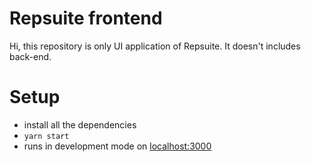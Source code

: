 # Repsuite frontend

Hi, this repository is only UI application of Repsuite. It doesn't includes back-end.

# Setup

- install all the dependencies
- `yarn start`
- runs in development mode on [localhost:3000](http://localhost:3000)
